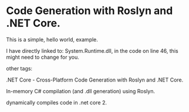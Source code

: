 # Code Generation with Roslyn and .NET Core.

This is a simple, hello world, example.

I have directly linked to: System.Runtime.dll, in the code on line 46, this might need to change for you.



other tags:

.NET Core - Cross-Platform Code Generation with Roslyn and .NET Core.

In-memory C# compilation (and .dll generation) using Roslyn.

dynamically compiles code in .net core 2.
